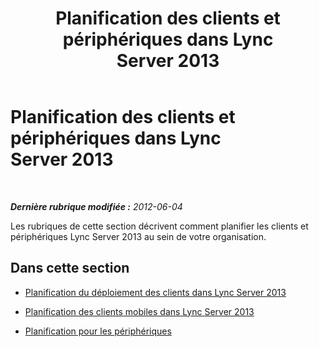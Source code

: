 ﻿---
title: Planification des clients et périphériques dans Lync Server 2013
TOCTitle: Planification des clients et périphériques dans Lync Server 2013
ms:assetid: 7b45958a-bb98-4f69-b597-18bb27034244
ms:mtpsurl: https://technet.microsoft.com/fr-fr/library/Gg398610(v=OCS.15)
ms:contentKeyID: 49297827
ms.date: 05/20/2016
mtps_version: v=OCS.15
ms.translationtype: HT
---

# Planification des clients et périphériques dans Lync Server 2013

 

_**Dernière rubrique modifiée :** 2012-06-04_

Les rubriques de cette section décrivent comment planifier les clients et périphériques Lync Server 2013 au sein de votre organisation.

## Dans cette section

  - [Planification du déploiement des clients dans Lync Server 2013](lync-server-2013-planning-for-clients.md)

  - [Planification des clients mobiles dans Lync Server 2013](lync-server-2013-planning-for-mobile-clients.md)

  - [Planification pour les périphériques](lync-server-2013-planning-for-devices.md)

